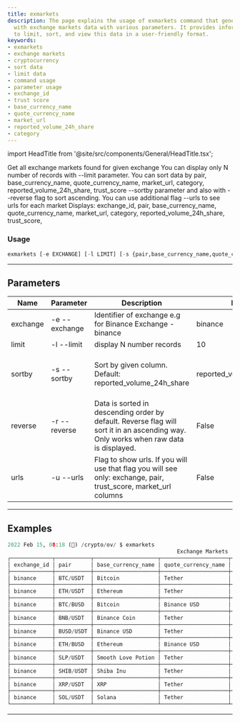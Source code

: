```yaml
---
title: exmarkets
description: The page explains the usage of exmarkets command that generates a table
  with exchange markets data with various parameters. It provides information on how
  to limit, sort, and view this data in a user-friendly format.
keywords:
- exmarkets
- exchange markets
- cryptocurrency
- sort data
- limit data
- command usage
- parameter usage
- exchange_id
- trust score
- base_currency_name
- quote_currency_name
- market_url
- reported_volume_24h_share
- category
---
```


import HeadTitle from '@site/src/components/General/HeadTitle.tsx';

<HeadTitle title="crypto /ov/exmarkets - Reference | OpenBB Terminal Docs" />

Get all exchange markets found for given exchange You can display only N number of records with --limit parameter. You can sort data by pair, base_currency_name, quote_currency_name, market_url, category, reported_volume_24h_share, trust_score --sortby parameter and also with --reverse flag to sort ascending. You can use additional flag --urls to see urls for each market Displays: exchange_id, pair, base_currency_name, quote_currency_name, market_url, category, reported_volume_24h_share, trust_score,

### Usage

```python wordwrap
exmarkets [-e EXCHANGE] [-l LIMIT] [-s {pair,base_currency_name,quote_currency_name,category,reported_volume_24h_share,trust_score,market_url}] [-r] [-u]
```

---

## Parameters

| Name | Parameter | Description | Default | Optional | Choices |
| ---- | --------- | ----------- | ------- | -------- | ------- |
| exchange | -e  --exchange | Identifier of exchange e.g for Binance Exchange - binance | binance | True | None |
| limit | -l  --limit | display N number records | 10 | True | None |
| sortby | -s  --sortby | Sort by given column. Default: reported_volume_24h_share | reported_volume_24h_share | True | pair, base_currency_name, quote_currency_name, category, reported_volume_24h_share, trust_score, market_url |
| reverse | -r  --reverse | Data is sorted in descending order by default. Reverse flag will sort it in an ascending way. Only works when raw data is displayed. | False | True | None |
| urls | -u  --urls | Flag to show urls. If you will use that flag you will see only: exchange, pair, trust_score, market_url columns | False | True | None |


---

## Examples

```python
2022 Feb 15, 08:18 (🦋) /crypto/ov/ $ exmarkets
                                                     Exchange Markets
┌─────────────┬───────────┬────────────────────┬─────────────────────┬──────────┬───────────────────────────┬─────────────┐
│ exchange_id │ pair      │ base_currency_name │ quote_currency_name │ category │ reported_volume_24h_share │ trust_score │
├─────────────┼───────────┼────────────────────┼─────────────────────┼──────────┼───────────────────────────┼─────────────┤
│ binance     │ BTC/USDT  │ Bitcoin            │ Tether              │ Spot     │ 14.25                     │ high        │
├─────────────┼───────────┼────────────────────┼─────────────────────┼──────────┼───────────────────────────┼─────────────┤
│ binance     │ ETH/USDT  │ Ethereum           │ Tether              │ Spot     │ 11.87                     │ high        │
├─────────────┼───────────┼────────────────────┼─────────────────────┼──────────┼───────────────────────────┼─────────────┤
│ binance     │ BTC/BUSD  │ Bitcoin            │ Binance USD         │ Spot     │ 4.44                      │ high        │
├─────────────┼───────────┼────────────────────┼─────────────────────┼──────────┼───────────────────────────┼─────────────┤
│ binance     │ BNB/USDT  │ Binance Coin       │ Tether              │ Spot     │ 3.58                      │ medium      │
├─────────────┼───────────┼────────────────────┼─────────────────────┼──────────┼───────────────────────────┼─────────────┤
│ binance     │ BUSD/USDT │ Binance USD        │ Tether              │ Spot     │ 3.54                      │ high        │
├─────────────┼───────────┼────────────────────┼─────────────────────┼──────────┼───────────────────────────┼─────────────┤
│ binance     │ ETH/BUSD  │ Ethereum           │ Binance USD         │ Spot     │ 2.97                      │ high        │
├─────────────┼───────────┼────────────────────┼─────────────────────┼──────────┼───────────────────────────┼─────────────┤
│ binance     │ SLP/USDT  │ Smooth Love Potion │ Tether              │ Spot     │ 2.86                      │ medium      │
├─────────────┼───────────┼────────────────────┼─────────────────────┼──────────┼───────────────────────────┼─────────────┤
│ binance     │ SHIB/USDT │ Shiba Inu          │ Tether              │ Spot     │ 2.41                      │ high        │
├─────────────┼───────────┼────────────────────┼─────────────────────┼──────────┼───────────────────────────┼─────────────┤
│ binance     │ XRP/USDT  │ XRP                │ Tether              │ Spot     │ 2.01                      │ high        │
├─────────────┼───────────┼────────────────────┼─────────────────────┼──────────┼───────────────────────────┼─────────────┤
│ binance     │ SOL/USDT  │ Solana             │ Tether              │ Spot     │ 1.95                      │ high        │
└─────────────┴───────────┴────────────────────┴─────────────────────┴──────────┴───────────────────────────┴─────────────┘
```
---
